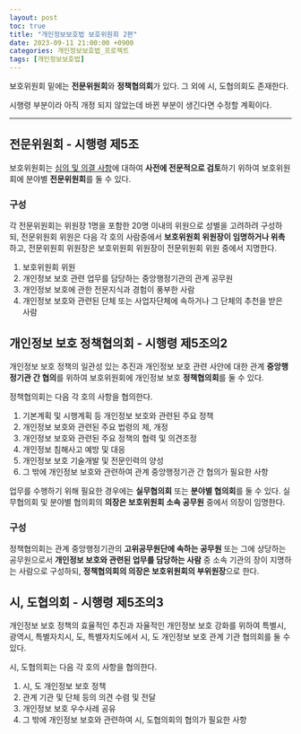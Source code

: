 ```yaml
---
layout: post
toc: true
title: "개인정보보호법 보호위원회 2편"
date: 2023-09-11 21:00:00 +0900
categories: 개인정보보호법_프로젝트
tags: [개인정보보호법]
---
```

보호위원회 밑에는 **전문위원회**와 **정책협의회**가 있다. 그 외에 시, 도협의회도 존재한다.

시행령 부분이라 아직 개정 되지 않았는데 바뀐 부분이 생긴다면 수정할 계획이다.

---

## 전문위원회 - 시행령 제5조

보호위원회는 [심의 및 의결 사항](https://ohthecomet.github.io/%EA%B0%9C%EC%9D%B8%EC%A0%95%EB%B3%B4%EB%B3%B4%ED%98%B8%EB%B2%95_%ED%94%84%EB%A1%9C%EC%A0%9D%ED%8A%B8/2023/09/10/%EA%B0%9C%EC%9D%B8%EC%A0%95%EB%B3%B4%EB%B3%B4%ED%98%B8%EB%B2%95-%EB%B3%B4%ED%98%B8%EC%9C%84%EC%9B%90%ED%9A%8C-1.html#%EC%8B%AC%EC%9D%98-%EB%B0%8F-%EC%9D%98%EA%B2%B0-%EC%82%AC%ED%95%AD---%EC%A0%9C7%EC%A1%B0%EC%9D%989)에 대하여 **사전에 전문적으로 검토**하기 위하여 보호위원회에 분야별 **전문위원회**를 둘 수 있다.

### 구성

각 전문위원회는 위원장 1명을 포함한 20명 이내의 위원으로 성별을 고려하려 구성하되, 전문위원회 위원은 다음 각 호의 사람중에서 **보호위원회 위원장이 임명하거나 위촉**하고, 전문위원회 위원장은 보호위원회 위원장이 전문위원회 위원 중에서 지명한다.

 1. 보호위원회 위원
 2. 개인정보 보호 관련 업무를 담당하는 중앙행정기관의 관계 공무원
 3. 개인정보 보호에 관한 전문지식과 경험이 풍부한 사람
 4. 개인정보 보호와 관련된 단체 또는 사업자단체에 속하거나 그 단체의 추천을 받은 사람

## 개인정보 보호 정책협의회 - 시행령 제5조의2

개인정보 보호 정책의 일관성 있는 추진과 개인정보 보호 관련 사안에 대한 관계 **중앙행정기관 간 협의**를 위하여 보호위원회에 개인정보 보호 **정책협의회**를 둘 수 있다.

정책협의회는 다음 각 호의 사항을 협의한다.

 1. 기본계획 및 시행계획 등 개인정보 보호와 관련된 주요 정책
 2. 개인정보 보호와 관련된 주요 법령의 제, 개정
 3. 개인정보 보호와 관련된 주요 정책의 협력 및 의견조정
 4. 개인정보 침해사고 예방 및 대응
 5. 개인정보 보호 기술개발 및 전문인력의 양성
 6. 그 밖에 개인정보 보호와 관련하여 관계 중앙행정기관 간 협의가 필요한 사항

업무를 수행하기 위해 필요한 경우에는 **실무협의회** 또는 **분야별 협의회**를 둘 수 있다. 실무협의회 및 분야별 협의회의 **의장은 보호위원회 소속 공무원** 중에서 의장이 임명한다.

### 구성

정책협의회는 관계 중앙행정기관의 **고위공무원단에 속하는 공무원** 또는 그에 상당하는 공무원으로서 **개인정보 보호와 관련된 업무를 담당하는 사람** 중 소속 기관의 장이 지명하는 사람으로 구성하되, **정책협의회의 의장은 보호위원회의 부위원장**으로 한다.

## 시, 도협의회 - 시행령 제5조의3

개인정보 보호 정책의 효율적인 추진과 자율적인 개인정보 보호 강화를 위하여 특별시, 광역시, 특별자치시, 도, 특별자치도에서 시, 도 개인정보 보호 관계 기관 협의회를 둘 수 있다.

시, 도협의회는 다음 각 호의 사항을 협의한다.

 1. 시, 도 개인정보 보호 정책
 2. 관계 기관 및 단체 등의 의견 수렴 및 전달
 3. 개인정보 보호 우수사레 공유
 4. 그 밖에 개인정보 보호와 관련하여 시, 도협의회의 협의가 필요한 사항
